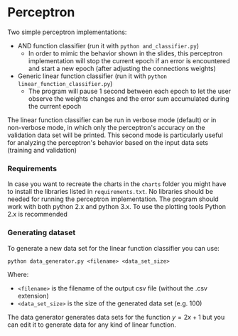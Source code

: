 # Perceptron

Two simple perceptron implementations:

- AND function classifier (run it with `python and_classifier.py`)
  - In order to mimic the behavior shown in the slides, this perceptron implementation will stop the current epoch if an error is encountered and start a new epoch (after adjusting the connections weights)
- Generic linear function classifier (run it with `python linear_function_classifier.py`)
  - The program will pause 1 second between each epoch to let the user observe the weights changes and the error sum accumulated during the current epoch

The linear function classifier can be run in verbose mode (default) or in non-verbose mode, in which only the perceptron's accuracy on the validation data set will be printed. This second mode is particularly useful for analyzing the perceptron's behavior based on the input data sets (training and validation)

### Requirements

In case you want to recreate the charts in the `charts` folder you might have to install the libraries listed in `requirements.txt`. No libraries should be needed for running the perceptron implementation. The program should work with both python 2.x and python 3.x. To use the plotting tools Python 2.x is recommended

### Generating dataset

To generate a new data set for the linear function classifier you can use:

`python data_generator.py <filename> <data_set_size>`

Where:

- `<filename>` is the filename of the output csv file (without the .csv extension)
- `<data_set_size>` is the size of the generated data set (e.g. 100)

The data generator generates data sets for the function $y = 2x + 1$ but you can edit it to generate data for any kind of linear function.